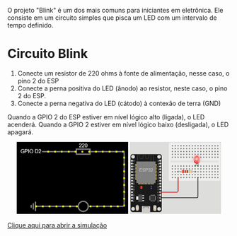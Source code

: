 O projeto "Blink" é um dos mais comuns para iniciantes em eletrônica. Ele consiste em um circuito simples que pisca um LED com um intervalo de tempo definido.

# Circuito Blink

1. Conecte um resistor de 220 ohms à fonte de alimentação, nesse caso, o pino 2 do ESP
2. Conecte a perna positiva do LED (ânodo) ao resistor, neste caso, o pino 2 do ESP.
3. Conecte a perna negativa do LED (cátodo) à contexão de terra (GND)

Quando a GPIO 2 do ESP estiver em nível lógico alto (ligada), o LED acenderá. Quando a GPIO 2 estiver em nível lógico baixo (desligada), o LED apagará.


<p align="center">
    <img src="images/falstadCircuit.gif" alt="Circuito Falstad" width="50%"></img>
    <img src="images/wokwiCircuit.gif" alt="Circuito Wokwi" width="41%"></img>
</p>

[Clique aqui para abrir a simulação](https://wokwi.com/projects/358939452081276929)
